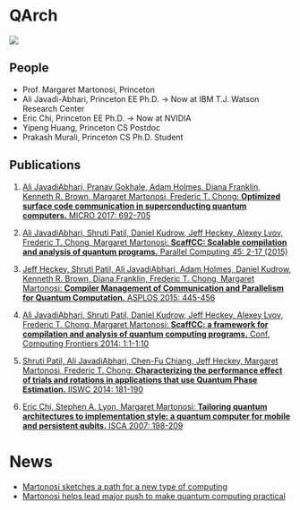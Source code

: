 # QArch

![](https://quantumarchitectureprinceton.github.io/images/ali_thesis_111.png)

## People

- Prof. Margaret Martonosi, Princeton
- Ali Javadi-Abhari, Princeton EE Ph.D. -> Now at IBM T.J. Watson Research Center
- Eric Chi, Princeton EE Ph.D. -> Now at NVIDIA
- Yipeng Huang, Princeton CS Postdoc
- Prakash Murali, Princeton CS Ph.D. Student

## Publications

1. [Ali JavadiAbhari, Pranav Gokhale, Adam Holmes, Diana Franklin, Kenneth R. Brown, Margaret Martonosi, Frederic T. Chong: **Optimized surface code communication in superconducting quantum computers.** MICRO 2017: 692-705](https://quantumarchitectureprinceton.github.io/publications/p692-javadi-abhari.pdf)

2. [Ali JavadiAbhari, Shruti Patil, Daniel Kudrow, Jeff Heckey, Alexey Lvov, Frederic T. Chong, Margaret Martonosi:
**ScaffCC: Scalable compilation and analysis of quantum programs.** Parallel Computing 45: 2-17 (2015)](https://quantumarchitectureprinceton.github.io/publications/1507.01902.pdf)

3. [Jeff Heckey, Shruti Patil, Ali JavadiAbhari, Adam Holmes, Daniel Kudrow, Kenneth R. Brown, Diana Franklin, Frederic T. Chong, Margaret Martonosi:
**Compiler Management of Communication and Parallelism for Quantum Computation.** ASPLOS 2015: 445-456](https://quantumarchitectureprinceton.github.io/publications/p445-heckey.pdf)

4. [Ali JavadiAbhari, Shruti Patil, Daniel Kudrow, Jeff Heckey, Alexey Lvov, Frederic T. Chong, Margaret Martonosi:
**ScaffCC: a framework for compilation and analysis of quantum computing programs.** Conf. Computing Frontiers 2014: 1:1-1:10](https://quantumarchitectureprinceton.github.io/publications/a1-javadiabhari.pdf)

5. [Shruti Patil, Ali JavadiAbhari, Chen-Fu Chiang, Jeff Heckey, Margaret Martonosi, Frederic T. Chong:
**Characterizing the performance effect of trials and rotations in applications that use Quantum Phase Estimation.** IISWC 2014: 181-190](https://quantumarchitectureprinceton.github.io/publications/06983057.pdf)

6. [Eric Chi, Stephen A. Lyon, Margaret Martonosi:
**Tailoring quantum architectures to implementation style: a quantum computer for mobile and persistent qubits.** ISCA 2007: 198-209](https://quantumarchitectureprinceton.github.io/publications/p198-chi.pdf)

# News
- [Martonosi sketches a path for a new type of computing](https://www.princeton.edu/news/2017/11/14/martonosi-sketches-path-new-type-computing)
- [Martonosi helps lead major push to make quantum computing practical](https://www.princeton.edu/news/2018/02/28/martonosi-helps-lead-major-push-make-quantum-computing-practical)
